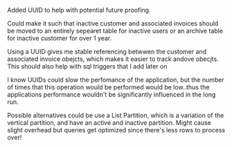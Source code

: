 Added UUID to help with potential future proofing.

Could make it such that inactive customer and associated invoices should be moved to an entirely sepearet table for inactive users or an archive table for inactive customer for over 1 year.

Using a UUID gives me stable referencing betwwen the customer and associated invoice obejcts, which makes it easier to track andove obecjts. This should also help with sql triggers that I add later on

I know UUIDs could slow the perfomance of the application, but the number of times  that this operation would be performed would be low..thus the applications performance wouldn't be significantly influenced in the long run.

Possible alternatives could be use a List Partition, which is a variation of the vertical partition, and have an active and inactive partition. Might cause slight overhead but queries get optimized since there's less rows to process over!
